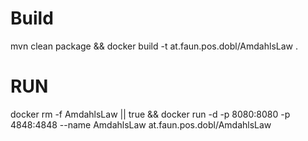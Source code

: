 # Build
mvn clean package && docker build -t at.faun.pos.dobl/AmdahlsLaw .

# RUN

docker rm -f AmdahlsLaw || true && docker run -d -p 8080:8080 -p 4848:4848 --name AmdahlsLaw at.faun.pos.dobl/AmdahlsLaw 
